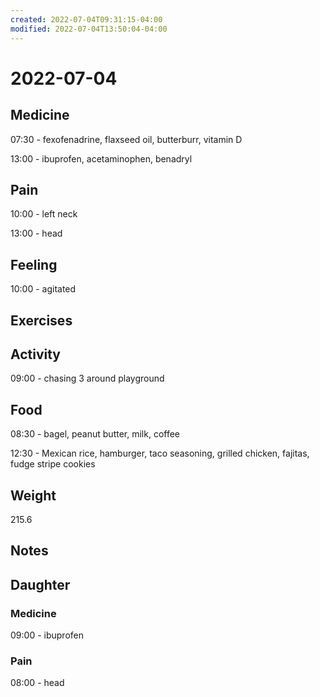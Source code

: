```yaml
---
created: 2022-07-04T09:31:15-04:00
modified: 2022-07-04T13:50:04-04:00
---
```


# 2022-07-04

## Medicine

07:30 - fexofenadrine, flaxseed oil, butterburr, vitamin D 

13:00 - ibuprofen, acetaminophen, benadryl 

## Pain

10:00 - left neck

13:00 - head


## Feeling

10:00 - agitated 


## Exercises


## Activity

09:00 - chasing 3 around playground


## Food

08:30 - bagel, peanut butter, milk, coffee 

12:30 - Mexican rice, hamburger, taco seasoning, grilled chicken, fajitas, fudge stripe cookies

## Weight

215.6


## Notes


## Daughter

### Medicine

09:00 - ibuprofen 

### Pain

08:00 - head
